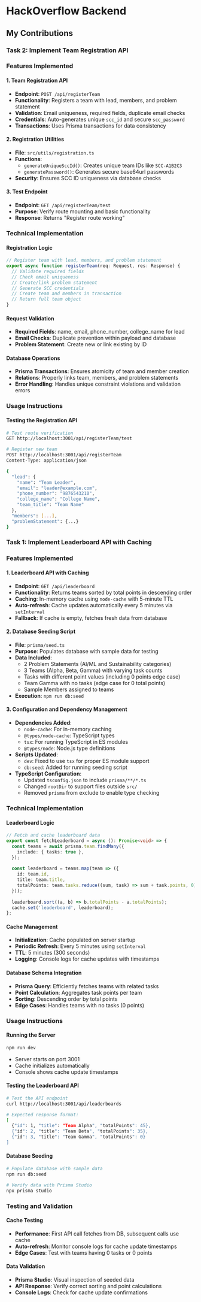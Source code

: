# HackOverflow Backend

## My Contributions

### Task 2: Implement Team Registration API

### Features Implemented

#### 1. Team Registration API
- **Endpoint**: `POST /api/registerTeam`
- **Functionality**: Registers a team with lead, members, and problem statement
- **Validation**: Email uniqueness, required fields, duplicate email checks
- **Credentials**: Auto-generates unique `scc_id` and secure `scc_password`
- **Transactions**: Uses Prisma transactions for data consistency

#### 2. Registration Utilities
- **File**: `src/utils/registration.ts`
- **Functions**:
  - `generateUniqueSccId()`: Creates unique team IDs like `SCC-A1B2C3`
  - `generatePassword()`: Generates secure base64url passwords
- **Security**: Ensures SCC ID uniqueness via database checks

#### 3. Test Endpoint
- **Endpoint**: `GET /api/registerTeam/test`
- **Purpose**: Verify route mounting and basic functionality
- **Response**: Returns "Register route working"

### Technical Implementation

#### Registration Logic
```typescript
// Register team with lead, members, and problem statement
export async function registerTeam(req: Request, res: Response) {
  // Validate required fields
  // Check email uniqueness
  // Create/link problem statement
  // Generate SCC credentials
  // Create team and members in transaction
  // Return full team object
}
```

#### Request Validation
- **Required Fields**: name, email, phone_number, college_name for lead
- **Email Checks**: Duplicate prevention within payload and database
- **Problem Statement**: Create new or link existing by ID

#### Database Operations
- **Prisma Transactions**: Ensures atomicity of team and member creation
- **Relations**: Properly links team, members, and problem statements
- **Error Handling**: Handles unique constraint violations and validation errors

### Usage Instructions

#### Testing the Registration API
```bash
# Test route verification
GET http://localhost:3001/api/registerTeam/test

# Register new team
POST http://localhost:3001/api/registerTeam
Content-Type: application/json

{
  "lead": {
    "name": "Team Leader",
    "email": "leader@example.com",
    "phone_number": "9876543210",
    "college_name": "College Name",
    "team_title": "Team Name"
  },
  "members": [...],
  "problemStatement": {...}
}
```

### Task 1: Implement Leaderboard API with Caching

### Features Implemented

#### 1. Leaderboard API with Caching
- **Endpoint**: `GET /api/leaderboard`
- **Functionality**: Returns teams sorted by total points in descending order
- **Caching**: In-memory cache using `node-cache` with 5-minute TTL
- **Auto-refresh**: Cache updates automatically every 5 minutes via `setInterval`
- **Fallback**: If cache is empty, fetches fresh data from database

#### 2. Database Seeding Script
- **File**: `prisma/seed.ts`
- **Purpose**: Populates database with sample data for testing
- **Data Included**:
  - 2 Problem Statements (AI/ML and Sustainability categories)
  - 3 Teams (Alpha, Beta, Gamma) with varying task counts
  - Tasks with different point values (including 0 points edge case)
  - Team Gamma with no tasks (edge case for 0 total points)
  - Sample Members assigned to teams
- **Execution**: `npm run db:seed`

#### 3. Configuration and Dependency Management
- **Dependencies Added**:
  - `node-cache`: For in-memory caching
  - `@types/node-cache`: TypeScript types
  - `tsx`: For running TypeScript in ES modules
  - `@types/node`: Node.js type definitions
- **Scripts Updated**:
  - `dev`: Fixed to use `tsx` for proper ES module support
  - `db:seed`: Added for running seeding script
- **TypeScript Configuration**:
  - Updated `tsconfig.json` to include `prisma/**/*.ts`
  - Changed `rootDir` to support files outside `src/`
  - Removed `prisma` from exclude to enable type checking

### Technical Implementation

#### Leaderboard Logic
```typescript
// Fetch and cache leaderboard data
export const fetchLeaderboard = async (): Promise<void> => {
  const teams = await prisma.team.findMany({
    include: { tasks: true },
  });
  
  const leaderboard = teams.map(team => ({
    id: team.id,
    title: team.title,
    totalPoints: team.tasks.reduce((sum, task) => sum + task.points, 0),
  }));
  
  leaderboard.sort((a, b) => b.totalPoints - a.totalPoints);
  cache.set('leaderboard', leaderboard);
};
```

#### Cache Management
- **Initialization**: Cache populated on server startup
- **Periodic Refresh**: Every 5 minutes using `setInterval`
- **TTL**: 5 minutes (300 seconds)
- **Logging**: Console logs for cache updates with timestamps

#### Database Schema Integration
- **Prisma Query**: Efficiently fetches teams with related tasks
- **Point Calculation**: Aggregates task points per team
- **Sorting**: Descending order by total points
- **Edge Cases**: Handles teams with no tasks (0 points)

### Usage Instructions

#### Running the Server
```bash
npm run dev
```
- Server starts on port 3001
- Cache initializes automatically
- Console shows cache update timestamps

#### Testing the Leaderboard API
```bash
# Test the API endpoint
curl http://localhost:3001/api/leaderboards

# Expected response format:
[
  {"id": 1, "title": "Team Alpha", "totalPoints": 45},
  {"id": 2, "title": "Team Beta", "totalPoints": 35},
  {"id": 3, "title": "Team Gamma", "totalPoints": 0}
]
```

#### Database Seeding
```bash
# Populate database with sample data
npm run db:seed

# Verify data with Prisma Studio
npx prisma studio
```

### Testing and Validation

#### Cache Testing
- **Performance**: First API call fetches from DB, subsequent calls use cache
- **Auto-refresh**: Monitor console logs for cache update timestamps
- **Edge Cases**: Test with teams having 0 tasks or 0 points

#### Data Validation
- **Prisma Studio**: Visual inspection of seeded data
- **API Response**: Verify correct sorting and point calculations
- **Console Logs**: Check for cache update confirmations

